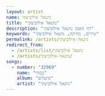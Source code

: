 ```yaml
---
layout: artist
name: נתנאל אילוביצקי
title: "נתנאל אילוביצקי"
description: "דף האמן נתנאל אילוביצקי"
keywords: "שירים, מוזיקה, נתנאל אילוביצקי"
permalink: /artists/נתנאל-אילוביצקי
redirect_from:
  - /artists/list/נתנאל אילוביצקי
  - /artists/נתנאל-אילוביצקי/
songs:
  - number: "32969"
    name: "כבודו"
    album: "סינגלים"
    artist: "נתנאל אילוביצקי"
---
```

